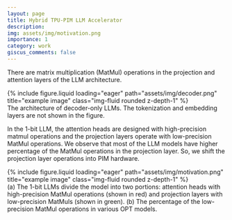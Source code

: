 ```yaml
---
layout: page
title: Hybrid TPU-PIM LLM Accelerator
description:
img: assets/img/motivation.png
importance: 1
category: work
giscus_comments: false
---
```


There are matrix multiplication (MatMul) operations in the projection and attention layers of the LLM architecture.

<div class="row">
    <div class="col-sm mt-3 mt-md-0">
        {% include figure.liquid loading="eager" path="assets/img/decoder.png" title="example image" class="img-fluid rounded z-depth-1" %}
    </div>
</div>

<div class="caption">
    The architecture of decoder-only LLMs. The tokenization and embedding layers are not shown in the figure.
</div>

In the 1-bit LLM, the attention heads are designed with high-precision matmul operations and the projection layers operate with low-precision MatMul operations. We observe that most of the LLM models have higher percentage of the MatMul operations in the projection layer. So, we shift the projection layer operations into PIM hardware.

<div class="row">
    <div class="col-sm mt-3 mt-md-0">
        {% include figure.liquid loading="eager" path="assets/img/motivation.png" title="example image" class="img-fluid rounded z-depth-1" %}
    </div>
</div>

<div class="caption">
    (a) The 1-bit LLMs divide the model into two portions: attention heads with high-precision MatMul operations (shown in red) and projection layers with low-precision MatMuls (shown in green). (b) The percentage of the low-precision MatMul operations in various OPT models.
</div>
